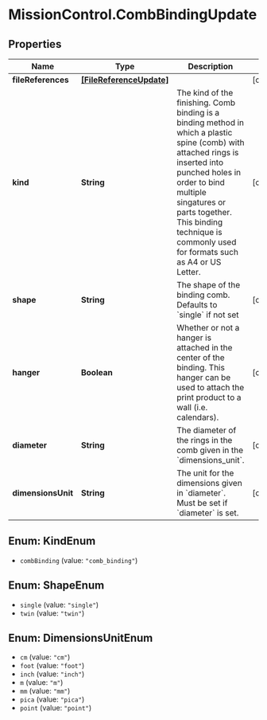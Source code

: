 # MissionControl.CombBindingUpdate

## Properties
Name | Type | Description | Notes
------------ | ------------- | ------------- | -------------
**fileReferences** | [**[FileReferenceUpdate]**](FileReferenceUpdate.md) |  | [optional] 
**kind** | **String** | The kind of the finishing. Comb binding is a binding method in which a plastic spine (comb) with attached rings is inserted into punched holes in order to bind multiple singatures or parts together. This binding technique is commonly used for formats such as A4 or US Letter. | [optional] 
**shape** | **String** | The shape of the binding comb. Defaults to &#x60;single&#x60; if not set | [optional] 
**hanger** | **Boolean** | Whether or not a hanger is attached in the center of the binding. This hanger can be used to attach the print product to a wall (i.e. calendars). | [optional] 
**diameter** | **String** | The diameter of the rings in the comb given in the &#x60;dimensions_unit&#x60;. | [optional] 
**dimensionsUnit** | **String** | The unit for the dimensions given in &#x60;diameter&#x60;. Must be set if &#x60;diameter&#x60; is set. | [optional] 

<a name="KindEnum"></a>
## Enum: KindEnum

* `combBinding` (value: `"comb_binding"`)


<a name="ShapeEnum"></a>
## Enum: ShapeEnum

* `single` (value: `"single"`)
* `twin` (value: `"twin"`)


<a name="DimensionsUnitEnum"></a>
## Enum: DimensionsUnitEnum

* `cm` (value: `"cm"`)
* `foot` (value: `"foot"`)
* `inch` (value: `"inch"`)
* `m` (value: `"m"`)
* `mm` (value: `"mm"`)
* `pica` (value: `"pica"`)
* `point` (value: `"point"`)

